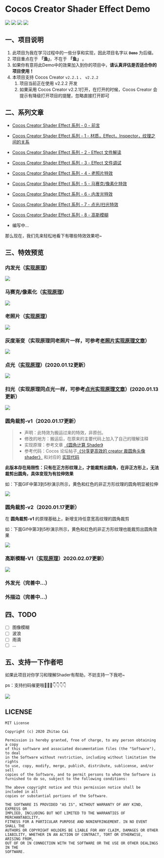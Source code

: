# Cocos Creator Shader Effect Demo

[![](https://img.shields.io/badge/Release-0.8.0-green.svg)](CHANGELOG.md)
[![](https://img.shields.io/badge/license-MIT-green.svg)](LICENSE)
[![](https://img.shields.io/badge/Support-Cocos%20Creator%20v2.2.1-orange.svg)](http://www.cocos.com/creator)
[![](https://img.shields.io/badge/Support-Cocos%20Creator%20v2.2.2-orange.svg)](http://www.cocos.com/creator)


## 一、项目说明

1. 此项目为我在学习过程中的一些分享和实现，因此项目名字以 **`Demo`** 为后缀。
2. 项目重点在于 **「渔」**，不在于 **「鱼」** 。
3. 如果你有意将此Demo中的效果加入到你的项目中，**请认真评估是否适合你的项目使用！**
4. 本项目支持 Cocos Creator `v2.2.1` 、 `v2.2.2`
   1. 项目当前正在使用 v2.2.2 开发
   2. 如果采用 Cocos Creator v2.2.1打开，在打开的时候，Cocos Creator 会提示有降级打开项目的提醒，忽略直接打开即可

## 二、系列文章

* [Cocos Creator Shader Effect 系列 - 0 - 前言](https://www.jianshu.com/p/20b906d7269c)
* [Cocos Creator Shader Effect 系列 - 1 - 材质，Effect，Inspector，纹理之间的关系](https://www.jianshu.com/p/ca28666d25d2)
* [Cocos Creator Shader Effect 系列 - 2 - Effect 文件解读](https://www.jianshu.com/p/bae75612ef48)
* [Cocos Creator Shader Effect 系列 - 3 - Effect 文件调试](https://www.jianshu.com/p/2fd028aa0bb8)
* [Cocos Creator Shader Effect 系列 - 4 - 老照片特效](https://www.jianshu.com/p/711a54ff2fa0)
* [Cocos Creator Shader Effect 系列 - 5 - 马赛克/像素化特效](https://www.jianshu.com/p/40e72ab76afd)
* [Cocos Creator Shader Effect 系列 - 6 - 内发光特效](https://www.jianshu.com/p/326b73f86ecc)
* [Cocos Creator Shader Effect 系列 - 7 - 点光/扫光特效](https://www.jianshu.com/p/8ff03b34b0bd)
* [Cocos Creator Shader Effect 系列 - 8 - 高斯模糊](https://www.jianshu.com/p/9e42cbb1d4a8)


* 编写中...

那么现在，我们先来轻松地看下有哪些特效效果吧~

## 三、特效预览



### 内发光（[实现原理](https://www.jianshu.com/p/326b73f86ecc)）

![](static/effects/2d-sprite-glow-inner.gif)

### 马赛克/像素化（[实现原理](https://www.jianshu.com/p/40e72ab76afd)）

![](static/effects/2d-sprite-mosaic.gif)

### 老照片（[实现原理](https://www.jianshu.com/p/711a54ff2fa0)）

![](static/effects/2d-sprite-old-photo.gif)

### 灰度渐变（实现原理同老照片一样，可参考[老照片实现原理文章](https://www.jianshu.com/p/711a54ff2fa0)）

![](static/effects/2d-sprite-gray.gif)

### 点光（[实现原理](https://www.jianshu.com/p/8ff03b34b0bd)）(2020.01.12更新）

![](static/effects/2d-sprite-point-light.gif)

### 扫光（实现原理同点光一样，可参考[点光实现原理文章](https://www.jianshu.com/p/711a54ff2fa0)）(2020.01.13更新）

![](static/effects/2d-sprite-flash-light.gif)

### 圆角裁剪-v1（2020.01.17更新）

> * 声明：此特效为搬运过来的特效，非原创。
> * 修改的地方：搬运后，在原来的主要代码上加入了自己的理解注释
> * 实现原理：参考文章 [《圆角计算 Shader》](https://www.cnblogs.com/jqm304775992/p/4987793.html)
> * 参考代码：Cocos 论坛帖子[《分享更高效的 creator 裁圆角头像 shader》](https://forum.cocos.org/t/creator-shader-2019-10-22-2-2-0/82548) 和对应的 [实现代码](https://github.com/yanjifa/shaderDemo/blob/master/assets/Effect/CircleAvatar.effect)

**此版本存在局限性：只有在正方形纹理上，才能裁剪出圆角，在非正方形上，无法裁剪出圆角，具体变现为有拉伸效果**

如：下面GIF中第3到5秒演示所示，黄色和红色的非正方形纹理的圆角明显被拉伸

![](static/effects/2d-sprite-round-corner-crop-v1.gif)

### 圆角裁剪-v2（2020.01.17更新）

在 **圆角裁剪-v1** 的原理基础上，新增支持任意宽高纹理的圆角裁剪

如：下面Gif中第3到5秒演示所示，黄色和红色的非正方形纹理也能裁剪出圆角效果

![](static/effects/2d-sprite-round-corner-crop-v2.gif)

### 高斯模糊-V1（[实现原理](https://www.jianshu.com/p/9e42cbb1d4a8)）2020.02.07更新）

![](static/effects/2d-sprite-gaussian-blur-v1.png)

### 外发光（完善中...）

### 外描边（完善中...）

## 四、TODO

* [ ] 图像模糊
* [ ] 波浪
* [ ] 雨滴
* [ ] ...

## 五、支持一下作者吧

如果此项目对你学习和理解Shader有帮助，不妨支持一下我吧~

ps：支持扫码催更哦🤣🤣🤣👇👇👇👇

![](static/PAY.png)


## LICENSE

    MIT License

    Copyright (c) 2020 Zhitao Cai

    Permission is hereby granted, free of charge, to any person obtaining a copy
    of this software and associated documentation files (the "Software"), to deal
    in the Software without restriction, including without limitation the rights
    to use, copy, modify, merge, publish, distribute, sublicense, and/or sell
    copies of the Software, and to permit persons to whom the Software is
    furnished to do so, subject to the following conditions:

    The above copyright notice and this permission notice shall be included in all
    copies or substantial portions of the Software.

    THE SOFTWARE IS PROVIDED "AS IS", WITHOUT WARRANTY OF ANY KIND, EXPRESS OR
    IMPLIED, INCLUDING BUT NOT LIMITED TO THE WARRANTIES OF MERCHANTABILITY,
    FITNESS FOR A PARTICULAR PURPOSE AND NONINFRINGEMENT. IN NO EVENT SHALL THE
    AUTHORS OR COPYRIGHT HOLDERS BE LIABLE FOR ANY CLAIM, DAMAGES OR OTHER
    LIABILITY, WHETHER IN AN ACTION OF CONTRACT, TORT OR OTHERWISE, ARISING FROM,
    OUT OF OR IN CONNECTION WITH THE SOFTWARE OR THE USE OR OTHER DEALINGS IN THE
    SOFTWARE.
